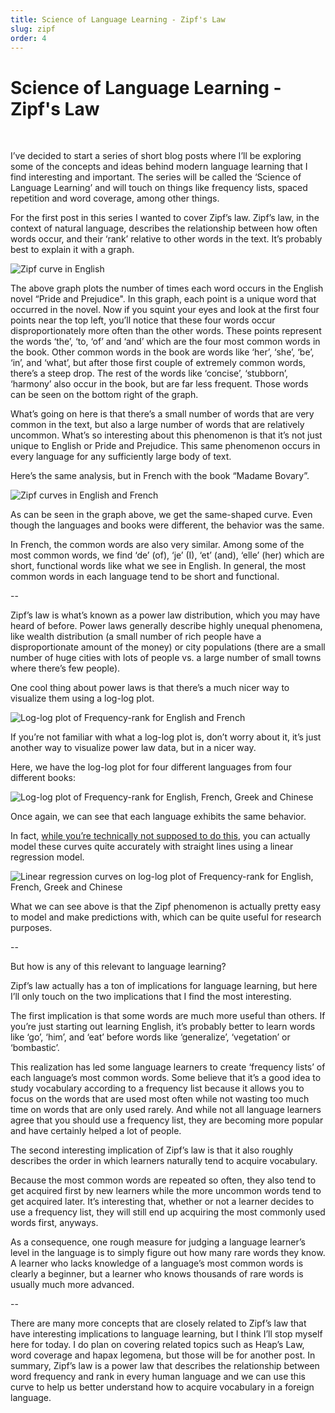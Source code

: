 ```yaml
---
title: Science of Language Learning - Zipf's Law
slug: zipf
order: 4
---
```


# Science of Language Learning - Zipf's Law

<br />

I’ve decided to start a series of short blog posts where I’ll be exploring some of the concepts and ideas behind modern language learning that I find interesting and important. The series will be called the ‘Science of Language Learning’ and will touch on things like frequency lists, spaced repetition and word coverage, among other things.

For the first post in this series I wanted to cover Zipf’s law. Zipf’s law, in the context of natural language, describes the relationship between how often words occur, and their ‘rank’ relative to other words in the text. It’s probably best to explain it with a graph.

![Zipf curve in English](/article_assets/en.png)


The above graph plots the number of times each word occurs in the English novel “Pride and Prejudice". In this graph, each point is a unique word that occurred in the novel. Now if you squint your eyes and look at the first four points near the top left, you’ll notice that these four words occur disproportionately more often than the other words. These points represent the words ‘the’, ‘to, ‘of’ and ‘and’ which are the four most common words in the book. Other common words in the book are words like ‘her’, ‘she’, ‘be’, ‘in’, and ‘what’, but after those first couple of extremely common words, there’s a steep drop. The rest of the words like ‘concise’, ‘stubborn’, ‘harmony’ also occur in the book, but are far less frequent. Those words can be seen on the bottom right of the graph.

What’s going on here is that there’s a small number of words that are very common in the text, but also a large number of words that are relatively uncommon. What’s so interesting about this phenomenon is that it’s not just unique to English or Pride and Prejudice. This same phenomenon occurs in every language for any sufficiently large body of text.

Here’s the same analysis, but in French with the book “Madame Bovary”.

![Zipf curves in English and French](/article_assets/en_fr.png)

As can be seen in the graph above, we get the same-shaped curve. Even though the languages and books were different, the behavior was the same.

In French, the common words are also very similar. Among some of the most common words, we find ‘de’ (of), ‘je’ (I), ‘et’ (and), ‘elle’ (her) which are short, functional words like what we see in English. In general, the most common words in each language tend to be short and functional.

--

Zipf’s law is what’s known as a power law distribution, which you may have heard of before. Power laws generally describe highly unequal phenomena, like wealth distribution (a small number of rich people have a disproportionate amount of the money) or city populations (there are a small number of huge cities with lots of people vs. a large number of small towns where there’s few people).

One cool thing about power laws is that there’s a much nicer way to visualize them using a log-log plot.

![Log-log plot of Frequency-rank for English and French](/article_assets/log_en_fr.png)

If you’re not familiar with what a log-log plot is, don’t worry about it, it’s just another way to visualize power law data, but in a nicer way.

Here, we have the log-log plot for four different languages from four different books:

![Log-log plot of Frequency-rank for English, French, Greek and Chinese](/article_assets/log_en_fr_zh_el.png)

Once again, we can see that each language exhibits the same behavior.

In fact, [while you’re technically not supposed to do this](http://bactra.org/weblog/491.html), you can actually model these curves quite accurately with straight lines using a linear regression model.

![Linear regression curves on log-log plot of Frequency-rank for English, French, Greek and Chinese](/article_assets/pred_log_en_fr_zh_el.png)

What we can see above is that the Zipf phenomenon is actually pretty easy to model and make predictions with, which can be quite useful for research purposes.

--

But how is any of this relevant to language learning?

Zipf’s law actually has a ton of implications for language learning, but here I’ll only touch on the two implications that I find the most interesting.

The first implication is that some words are much more useful than others. If you’re just starting out learning English, it’s probably better to learn words like ‘go’, ‘him’, and ‘eat’ before words like ‘generalize’, ‘vegetation’ or ‘bombastic’.

This realization has led some language learners to create ‘frequency lists’ of each language’s most common words. Some believe that it’s a good idea to study vocabulary according to a frequency list because it allows you to focus on the words that are used most often while not wasting too much time on words that are only used rarely. And while not all language learners agree that you should use a frequency list, they are becoming more popular and have certainly helped a lot of people.

The second interesting implication of Zipf’s law is that it also roughly describes the order in which learners naturally tend to acquire vocabulary.

Because the most common words are repeated so often, they also tend to get acquired first by new learners while the more uncommon words tend to get acquired later. It’s interesting that, whether or not a learner decides to use a frequency list, they will still end up acquiring the most commonly used words first, anyways. 

As a consequence, one rough measure for judging a language learner’s level in the language is to simply figure out how many rare words they know. A learner who lacks knowledge of a language’s most common words is clearly a beginner, but a learner who knows thousands of rare words is usually much more advanced.

--

There are many more concepts that are closely related to Zipf’s law that have interesting implications to language learning, but I think I’ll stop myself here for today. I do plan on covering related topics such as Heap’s Law, word coverage and hapax legomena, but those will be for another post. In summary, Zipf’s law is a power law that describes the relationship between word frequency and rank in every human language and we can use this curve to help us better understand how to acquire vocabulary in a foreign language.